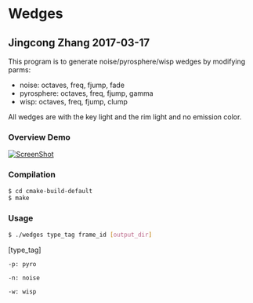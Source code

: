# Wedges
Jingcong Zhang
2017-03-17
----------------
This program is to generate noise/pyrosphere/wisp wedges by modifying parms:
- noise: octaves, freq, fjump, fade
- pyrosphere: octaves, freq, fjump, gamma
- wisp: octaves, freq, fjump, clump

All wedges are with the key light and the rim light and no emission color.

### Overview Demo
[![ScreenShot](https://cloud.githubusercontent.com/assets/16331066/24129538/aedc0506-0db9-11e7-8aa3-0d45c2f3ba62.png)](https://vimeo.com/209309886)

### Compilation
```sh
$ cd cmake-build-default
$ make
```

### Usage
```sh
$ ./wedges type_tag frame_id [output_dir]
```
[type_tag]

	-p: pyro

	-n: noise

	-w: wisp

